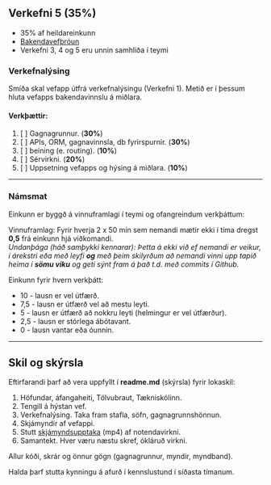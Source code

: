 ## Verkefni 5 (35%)  
- 35% af heildareinkunn
- [Bakendavefþróun](https://github.com/vefforritunII/afangi/blob/main/Bakendi.md)
- Verkefni 3, 4 og 5 eru unnin samhliða í teymi

### Verkefnalýsing
Smíða skal vefapp útfrá verkefnalýsingu (Verkefni 1). Metið er í þessum hluta vefapps bakendavinnslu á miðlara.

#### Verkþættir:
1. [ ] Gagnagrunnur. (**30%**)
1. [ ] APIs, ORM, gagnavinnsla, db fyrirspurnir. (**30%**)
1. [ ] beining (e. routing). (**10%**)
1. [ ] Sérvirkni. (**20%**)
1. [ ] Uppsetning vefapps og hýsing á miðlara. (**10%**)
   
---

### Námsmat 

Einkunn er byggð á vinnuframlagi í teymi og ofangreindum verkþáttum:

Vinnuframlag:
Fyrir hverja 2 x 50 mín sem nemandi mætir ekki í tíma dregst **0,5** frá einkunn hjá viðkomandi. <br>
_Undanþága (háð samþykki kennarar): Þetta á ekki við ef nemandi er veikur, í árekstri eða með leyfi **og** með þeim skilyrðum að nemandi vinni upp tapið heima í **sömu viku** og geti sýnt fram á það t.d. með commits í Github._

Einkunn fyrir hvern verkþátt:
- 10 - lausn er vel útfærð.
- 7,5 - lausn er útfærð vel að mestu leyti.
- 5 - lausn er útfærð að nokkru leyti (helmingur er vel útfærður).
- 2,5 - lausn er stórlega ábótavant.
- 0 - lausn vantar eða óunnin.

---


## Skil og skýrsla 
Eftirfarandi þarf að vera uppfyllt í **readme.md** (skýrsla) fyrir lokaskil:

1.	Höfundar, áfangaheiti, Tölvubraut, Tækniskólinn.
1. Tengill á hýstan vef.
1.	Verkefnalýsing. Taka fram stafla, söfn, gagnagrunnshönnun. 
1.	Skjámyndir af vefappi.
1.	Stutt [skjámyndsupptaka](https://screenpal.com/) (mp4) af notendavirkni.
1.	Samantekt. Hver væru næstu skref, ókláruð virkni.

Allur kóði, skrár og önnur gögn (gagnagrunnur, myndir, myndband). <br>

Halda þarf stutta kynningu á afurð í kennslustund í síðasta tímanum.


